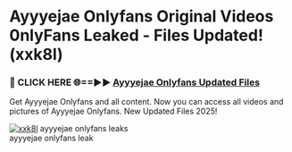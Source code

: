 # Ayyyejae Onlyfans Original Videos 0nlyFans Leaked - Files Updated! (xxk8l)

<h3>🔴 CLICK HERE 🌐==►► <a href="https://tinyurl.com/2wckxsce" rel="nofollow">Ayyyejae Onlyfans Updated Files</a></h3>

Get Ayyyejae Onlyfans and all content. Now you can access all videos and pictures of Ayyyejae Onlyfans. New Updated Files 2025!

[![xxk8l](https://i.imgur.com/AFduVYN.gif)](https://tinyurl.com/2wckxsce)
ayyyejae onlyfans leaks<br>
ayyyejae onlyfans leak